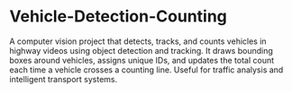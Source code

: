 # Vehicle-Detection-Counting
A computer vision project that detects, tracks, and counts vehicles in highway videos using object detection and tracking. It draws bounding boxes around vehicles, assigns unique IDs, and updates the total count each time a vehicle crosses a counting line. Useful for traffic analysis and intelligent transport systems.
